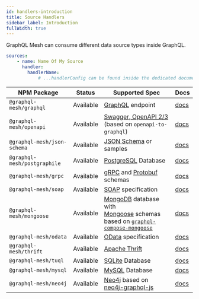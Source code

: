 ```yaml
---
id: handlers-introduction
title: Source Handlers
sidebar_label: Introduction
fullWidth: true
---
```


GraphQL Mesh can consume different data source types inside GraphQL.

```yaml
sources:
    - name: Name Of My Source
      handler:
        handlerName:
            # ...handlerConfig can be found inside the dedicated documentation
```

| NPM Package                  | Status    | Supported Spec                                                                                                                                                                             | Docs                                |
| ---------------------------- | --------- | ------------------------------------------------------------------------------------------------------------------------------------------------------------------------------------------ | ----------------------------------- |
| `@graphql-mesh/graphql`      | Available | [GraphQL](https://graphql.org) endpoint                                                                                                                                                    | [docs](/docs/handlers/graphql)      |
| `@graphql-mesh/openapi`      | Available | [Swagger, OpenAPI 2/3](https://swagger.io) (based on `openapi-to-graphql`)                                                                                                                 | [docs](/docs/handlers/openapi)      |
| `@graphql-mesh/json-schema`  | Available | [JSON Schema](https://json-schema.org) or samples                                                                                                                                          | [docs](/docs/handlers/json-schema)  |
| `@graphql-mesh/postgraphile` | Available | [PostgreSQL](https://postgresql.org) Database                                                                                                                                              | [docs](/docs/handlers/postgraphile) |
| `@graphql-mesh/grpc`         | Available | [gRPC](https://grpc.io) and [Protobuf](https://en.wikipedia.org/wiki/Protocol_Buffers) schemas                                                                                             | [docs](/docs/handlers/grpc)         |
| `@graphql-mesh/soap`         | Available | [SOAP](https://en.wikipedia.org/wiki/SOAP) specification                                                                                                                                   | [docs](/docs/handlers/soap)         |
| `@graphql-mesh/mongoose`     | Available | [MongoDB](https://mongodb.com) database with <br/> [Mongoose](https://mongoosejs.com) schemas based on [`graphql-compose-mongoose`](https://github.com/graphql-compose/graphql-compose-mongoose) | [docs](/docs/handlers/mongoose)     |
| `@graphql-mesh/odata`        | Available | [OData](https://odata.org) specification                                                                                                                                                   | [docs](/docs/handlers/odata)        |
| `@graphql-mesh/thrift`       | Available | [Apache Thrift](https://thrift.apache.org)                                                                                                                                                 | [docs](/docs/handlers/thrift)       |
| `@graphql-mesh/tuql`         | Available | [SQLite](https://sqlite.org/index.html) Database                                                                                                                                           | [docs](/docs/handlers/tuql)         |
| `@graphql-mesh/mysql`        | Available | [MySQL](https://mysql.com) Database                                                                                                                                                        | [docs](/docs/handlers/mysql)        |
| `@graphql-mesh/neo4j`        | Available | [Neo4j](https://neo4j.com) based on [neo4j-graphql-js](https://github.com/neo4j-graphql/neo4j-graphql-js)                                                                                  | [docs](/docs/handlers/neo4j)        |

